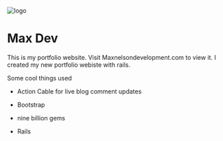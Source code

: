 ![logo](https://s3.amazonaws.com/testthememebucket/DSC00011.jpg)

# Max Dev

This is my portfolio website. Visit Maxnelsondevelopment.com to view it.
I created my new portfolio webiste with rails.

Some cool things used

* Action Cable for live blog comment updates

* Bootstrap

* nine billion gems

* Rails

